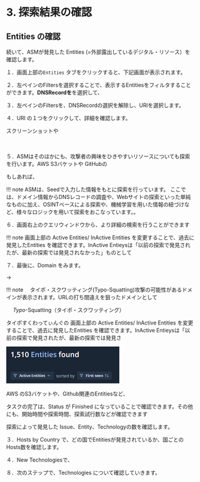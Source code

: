 # 3. 探索結果の確認

## Entities の確認

続いて、ASMが発見した Entities (=外部露出しているデジタル・リソース）を確認します。

１．画面上部の`Entities` タブをクリックすると、下記画面が表示されます。

２．左ペインのFiltersを選択することで、表示するEntitiesをフィルタすることができます。**DNSRecordを**を選択して、

３．左ペインのFiltersを、DNSRecordの選択を解除し、URIを選択します。

４．URI の１つをクリックして、詳細を確認します。

スクリーンショットや

　

５．ASMはそのほかにも、攻撃者の興味をひきやすいリソースについても探索を行います。AWS S3バケットや GitHubの

もしあれば、

!!! note
 ASMは、Seedで入力した情報をもとに探索を行っています。
ここでは、ドメイン情報からDNSレコードの調査や、Webサイトの探索といった単純なものに加え、OSINTベースによる探索や、機械学習を用いた情報の紐づけなど、様々なロジックを用いて探索をおこなっています。。

６．画面右上のクエリウィンドウから、より詳細の検索を行うことができます

!!! note
 画面上部の Active Entities/ InActive Entities を変更することで、過去に発見したEntities を確認できます。InActive Entieysは「以前の探索で発見されたが、最新の探索では発見されなかった」ものとして

７．最後に、Domain をみます。

→

!!! note
　タイポ・スクワッティング(Typo-Squatting)攻撃の可能性があるドメインが表示されます。URLの打ち間違えを狙ったドメインとして

　
*Typo*-Squatting（タイポ・スクワッティング）

タイポすくわってぃんぐの 
画面上部の Active Entities/ InActive Entities を変更することで、過去に発見したEntities を確認できます。InActive Entieysは「以前の探索で発見されたが、最新の探索では発見さ

![](images/2022-08-08-13-54-07-image.png)

AWS のS3バケットや、Github関連のEntitiesなど、

タスクの完了は、Status が Finished になっていることで確認できます。その他にも、開始時間や探索時間、探索試行数などが確認できます

探索によって発見した Issue、Entity、Technologyの数を確認します。

３．Hosts by Country で、どの国でEntitiesが発見されているか、国ごとのHosts数を確認します。

４．New Technologiesで、

８．次のステップで、Technologies について確認していきます。
